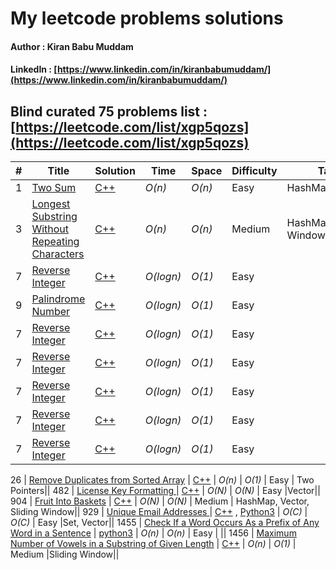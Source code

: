 # My leetcode problems solutions
#### Author : Kiran Babu Muddam 
#### LinkedIn : [https://www.linkedin.com/in/kiranbabumuddam/](https://www.linkedin.com/in/kiranbabumuddam/)

## Blind curated 75 problems list : [https://leetcode.com/list/xgp5qozs](https://leetcode.com/list/xgp5qozs)

|  #  | Title           |  Solution       |  Time           | Space           | Difficulty    | Tag          | Note| 
|-----|---------------- | --------------- | --------------- | --------------- | ------------- |--------------|-----|
1 | [Two Sum](https://leetcode.com/problems/two-sum/) | [C++](./1/1.cpp)  | _O(n)_       | _O(n)_          | Easy         | HashMap||
3 | [Longest Substring Without Repeating Characters](https://leetcode.com/problems/longest-substring-without-repeating-characters/) | [C++](./3/3.cpp)  | _O(n)_ | _O(n)_          | Medium         |HashMap,Sliding Window||
7 | [Reverse Integer](https://leetcode.com/problems/reverse-integer/) | [C++](./7/7.cpp)  | _O(logn)_       | _O(1)_          | Easy         | ||
9 | [Palindrome Number](https://leetcode.com/problems/palindrome-number/) | [C++](./9/9.cpp)  | _O(logn)_       | _O(1)_          | Easy         | ||
7 | [Reverse Integer](https://leetcode.com/problems/reverse-integer/) | [C++](./7/7.cpp)  | _O(logn)_       | _O(1)_          | Easy         | ||
7 | [Reverse Integer](https://leetcode.com/problems/reverse-integer/) | [C++](./7/7.cpp)  | _O(logn)_       | _O(1)_          | Easy         | ||
7 | [Reverse Integer](https://leetcode.com/problems/reverse-integer/) | [C++](./7/7.cpp)  | _O(logn)_       | _O(1)_          | Easy         | ||
7 | [Reverse Integer](https://leetcode.com/problems/reverse-integer/) | [C++](./7/7.cpp)  | _O(logn)_       | _O(1)_          | Easy         | ||
7 | [Reverse Integer](https://leetcode.com/problems/reverse-integer/) | [C++](./7/7.cpp)  | _O(logn)_       | _O(1)_          | Easy         | ||

26 | [Remove Duplicates from Sorted Array](https://leetcode.com/problems/remove-duplicates-from-sorted-array/) | [C++](./26/26.cpp)  | _O(n)_ | _O(1)_          | Easy         | Two Pointers||
482 | [License Key Formatting ](https://leetcode.com/problems/license-key-formatting/) | [C++](./482/482.cpp) | _O(N)_ | _O(N)_          | Easy         |Vector||
904 | [Fruit Into Baskets](https://leetcode.com/articles/fruit-into-baskets/) | [C++](./904/904.cpp) | _O(N)_ | _O(N)_          | Medium         | HashMap, Vector, Sliding Window||
929 | [Unique Email Addresses ](https://leetcode.com/problems/unique-email-addresses/) | [C++](./929/929.cpp) , [Python3](./929/929.py)  | _O(C)_ | _O(C)_          | Easy         |Set, Vector||
1455 | [Check If a Word Occurs As a Prefix of Any Word in a Sentence](https://leetcode.com/contest/weekly-contest-190/problems/check-if-a-word-occurs-as-a-prefix-of-any-word-in-a-sentence/) | [python3](./weekly-contest-190/1.py)  | _O(n)_       | _O(n)_          | Easy         | ||
1456 | [Maximum Number of Vowels in a Substring of Given Length](https://leetcode.com/contest/weekly-contest-190/problems/maximum-number-of-vowels-in-a-substring-of-given-length/) | [C++](./weekly-contest-190/2.cpp)  | _O(n)_ | _O(1)_          | Medium         |Sliding Window||
